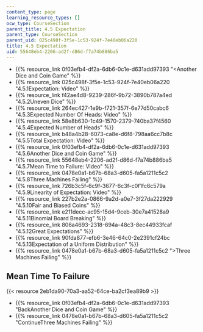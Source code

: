 ```yaml
---
content_type: page
learning_resource_types: []
ocw_type: CourseSection
parent_title: 4.5 Expectation
parent_type: CourseSection
parent_uid: 025c498f-3f5e-1c53-924f-7e40eb06a220
title: 4.5 Expectation
uid: 55648eb4-2206-ad2f-d86d-f7a74b886ba5
---
```


*   {{% resource_link 0f03efb4-df2a-6db6-0c1e-d631add97393 "\<Another Dice and Coin Game" %}}
*   {{% resource_link 025c498f-3f5e-1c53-924f-7e40eb06a220 "4.5.1Expectation: Video" %}}
*   {{% resource_link f42ae4d8-9239-286f-9b72-3890b787a4ed "4.5.2Uneven Dice" %}}
*   {{% resource_link 264ec427-1e9b-f721-357f-6e77d50cabc6 "4.5.3Expected Number Of Heads: Video" %}}
*   {{% resource_link 58e8b630-1c49-1570-2379-740ba37f4560 "4.5.4Expected Number of Heads" %}}
*   {{% resource_link b48a4b28-6073-ca8e-d6f8-798aa6cc7b8c "4.5.5Total Expectation: Video" %}}
*   {{% resource_link 0f03efb4-df2a-6db6-0c1e-d631add97393 "4.5.6Another Dice and Coin Game" %}}
*   {{% resource_link 55648eb4-2206-ad2f-d86d-f7a74b886ba5 "4.5.7Mean Time to Failure: Video" %}}
*   {{% resource_link 0478e0a1-b67b-68a3-d605-fa5a1211c5c2 "4.5.8Three Machines Failing" %}}
*   {{% resource_link 726b3c5f-6c9f-3677-6c3f-c0f1fc6c579a "4.5.9Linearity of Expectation: Video" %}}
*   {{% resource_link 227b2e2a-0866-9a2d-a0e7-3f27da222929 "4.5.10Fair and Biased Coins" %}}
*   {{% resource_link e211decc-ac95-15d4-9ceb-30e7a41528a9 "4.5.11Binomial Board Breaking" %}}
*   {{% resource_link 806a4693-2318-694a-48c3-8ec44933fcaf "4.5.12Great Expectations" %}}
*   {{% resource_link 90fda877-efb6-3e46-64c0-2e2391cf24bc "4.5.13Expectation of a Uniform Distribution" %}}
*   {{% resource_link 0478e0a1-b67b-68a3-d605-fa5a1211c5c2 "\>Three Machines Failing" %}}

Mean Time To Failure
--------------------

{{< resource 2eb1da90-70a3-aa52-64ce-ba2cf3ea89b9 >}}

*   {{% resource_link 0f03efb4-df2a-6db6-0c1e-d631add97393 "BackAnother Dice and Coin Game" %}}
*   {{% resource_link 0478e0a1-b67b-68a3-d605-fa5a1211c5c2 "ContinueThree Machines Failing" %}}